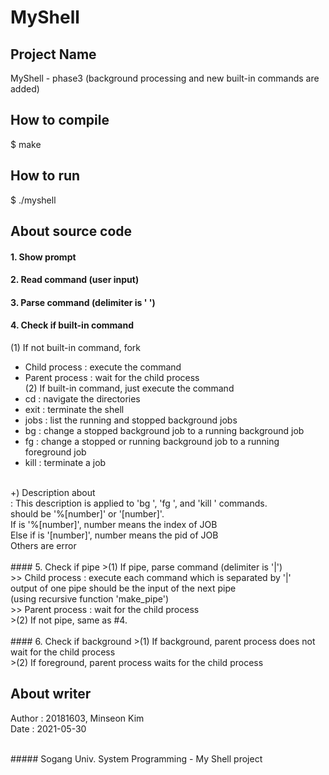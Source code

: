 # MyShell

## Project Name
  MyShell - phase3 (background processing and new built-in commands are added)

## How to compile
  $ make

## How to run
  $ ./myshell


## About source code
#### 1. Show prompt  
#### 2. Read command (user input) 
#### 3. Parse command (delimiter is ' ')  
#### 4. Check if built-in command
(1) If not built-in command, fork
 - Child process  : execute the command <Br>
 - Parent process : wait for the child process <Br>
 (2) If built-in command, just execute the command <Br>
- cd   : navigate the directories <Br>
- exit : terminate the shell <Br>
- jobs : list the running and stopped background jobs <Br>
- bg <job>   : change a stopped background job to a running background job <Br>
- fg <job>   : change a stopped or running background job to a running foreground job <Br>
- kill <job> : terminate a job <Br>
<Br>
+) Description about <job> <Br>
: This description is applied to 'bg <job>', 'fg <job>', and 'kill <job>' commands. <Br>
  <job> should be '%[number]' or '[number]'. <Br>
  If <job> is '%[number]', number means the index of JOB <Br>
  Else if <job> is '[number]', number means the pid of JOB <Br>
  Others are error <Br>
 <Br>		
#### 5. Check if pipe 
  >(1) If pipe, parse command (delimiter is '|') <Br>
       >> Child process  : execute each command which is separated by '|' <Br>
		           output of one pipe should be the input of the next pipe <Br> 
			   (using recursive function 'make_pipe') <Br>
       >> Parent process : wait for the child process <Br>
  >(2) If not pipe, same as #4. <Br>		
 <Br>
#### 6. Check if background 
    >(1) If background, parent process does not wait for the child process <Br>
    >(2) If foreground, parent process waits for the child process <Br>


## About writer
  Author : 20181603, Minseon Kim <Br>
  Date   : 2021-05-30 <Br>

<Br>
##### Sogang Univ. System Programming - My Shell project
